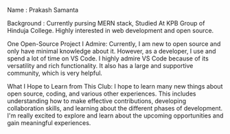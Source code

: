 Name : Prakash Samanta

Background : Currently pursing MERN stack, Studied At KPB Group of Hinduja College. Highly interested in web development and open source.

One Open-Source Project I Admire:
Currently, I am new to open source and only have minimal knowledge about it. However, as a developer, I use and spend a lot of time on VS Code. I highly admire VS Code because of its versatility and rich functionality. It also has a large and supportive community, which is very helpful.

What I Hope to Learn from This Club:
I hope to learn many new things about open source, coding, and various other experiences. This includes understanding how to make effective contributions, developing collaboration skills, and learning about the different phases of development. I'm really excited to explore and learn about the upcoming opportunities and gain meaningful experiences.






